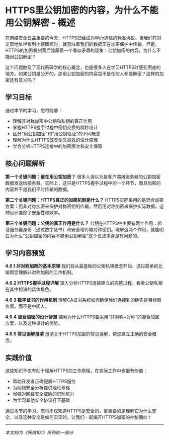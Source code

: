 # HTTPS里公钥加密的内容，为什么不能用公钥解密 - 概述

在网络安全日益重要的今天，HTTPS已经成为Web通信的标准协议。当我们在浏览器地址栏看到小锁图标时，就意味着我们的数据正在加密保护中传输。但是，HTTPS的加密机制背后隐藏着一个看似矛盾的现象：公钥加密的内容，为什么不能用公钥解密？

这个问题触及了现代密码学的核心概念，也是很多人在学习HTTPS时感到困惑的地方。如果公钥是公开的，那用公钥加密的内容岂不是任何人都能解密？这样的加密还有意义吗？

## 学习目标

通过本节的学习，您将能够：
- 理解非对称加密中公钥和私钥的真正作用
- 掌握HTTPS握手过程中密钥交换的精妙设计
- 区分"用公钥加密"和"用公钥验证"的不同概念
- 理解为什么HTTPS既安全又高效的设计原理
- 学会分析HTTPS连接中的加密层次和安全保障

## 核心问题解析

**第一个关键问题：谁在用公钥加密？**
很多人误以为是客户端用服务器的公钥加密数据发送给服务器。实际上，这只是HTTPS握手过程中的一个环节，而且加密的内容并不是我们平时传输的数据。

**第二个关键问题：HTTPS真正的加密机制是什么？**
HTTPS实际采用的是混合加密方案：用非对称加密来保护对称密钥的传输，然后用对称加密来保护实际数据。这种设计兼顾了安全性和效率。

**第三个关键问题：公钥的真正作用是什么？**
公钥在HTTPS中主要有两个作用：验证服务器身份（通过数字证书）和安全地传输对称密钥。理解这两个作用，就能明白为什么"公钥加密的内容不能用公钥解密"这个说法本身是有问题的。

## 学习内容预览

**4.6.1 非对称加密的基本原理**
我们将从最基础的公钥私钥概念开始，通过简单的比喻帮您理解非对称加密的工作机制。

**4.6.2 HTTPS握手过程详解**
深入分析HTTPS连接建立的完整过程，看看公钥私钥在其中扮演的具体角色。

**4.6.3 数字证书的作用机制**
理解CA证书系统如何确保我们连接到的确实是目标服务器，而不是中间人。

**4.6.4 混合加密的设计智慧**
探索为什么HTTPS要采用"非对称+对称"的混合加密方案，以及这种设计的优势。

**4.6.5 常见误解澄清**
澄清关于HTTPS加密的常见误解，帮您建立正确的安全概念。

## 实践价值

这些知识不仅有助于理解HTTPS的工作原理，在实际工作中也很有价值：
- 帮助开发者正确配置HTTPS服务
- 为网络安全分析提供理论基础
- 增强对网络安全威胁的识别能力
- 为学习其他安全协议打下基础

通过本节的学习，您将不仅知道HTTPS是安全的，更重要的是理解它为什么安全，以及这种安全是如何实现的。让我们一起揭开HTTPS加密的神秘面纱！

---

*本文档为《网络101》系列的一部分*
